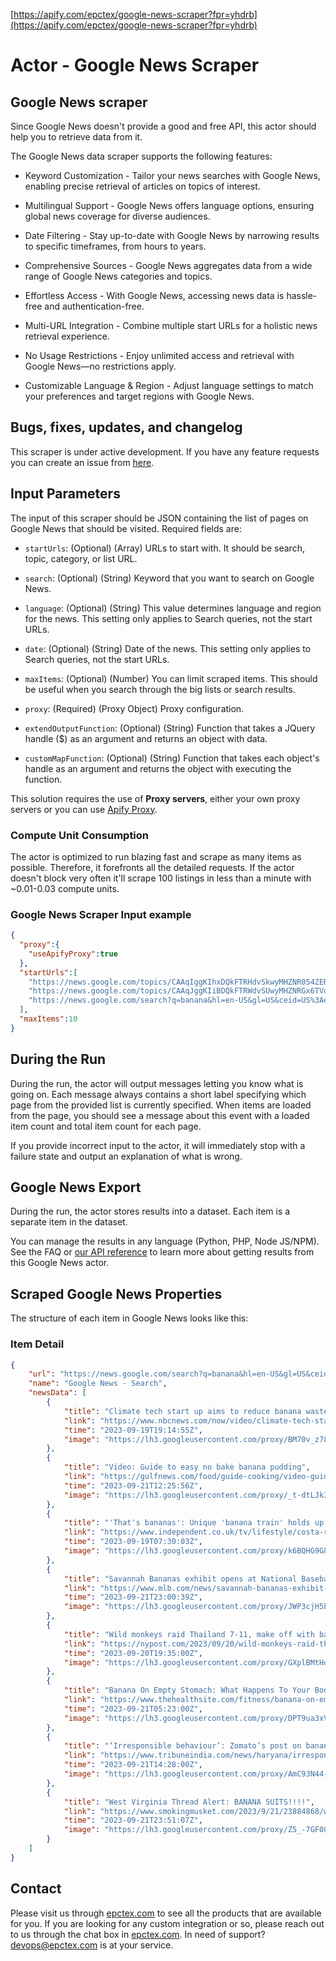 [https://apify.com/epctex/google-news-scraper?fpr=yhdrb](https://apify.com/epctex/google-news-scraper?fpr=yhdrb)

# Actor - Google News Scraper

## Google News scraper

Since Google News doesn't provide a good and free API, this actor should help you to retrieve data from it.

The Google News data scraper supports the following features:

-   Keyword Customization - Tailor your news searches with Google News, enabling precise retrieval of articles on topics of interest.

-   Multilingual Support - Google News offers language options, ensuring global news coverage for diverse audiences.

-   Date Filtering - Stay up-to-date with Google News by narrowing results to specific timeframes, from hours to years.

-   Comprehensive Sources - Google News aggregates data from a wide range of Google News categories and topics.

-   Effortless Access - With Google News, accessing news data is hassle-free and authentication-free.

-   Multi-URL Integration - Combine multiple start URLs for a holistic news retrieval experience.

-   No Usage Restrictions - Enjoy unlimited access and retrieval with Google News—no restrictions apply.

-   Customizable Language & Region - Adjust language settings to match your preferences and target regions with Google News.

## Bugs, fixes, updates, and changelog

This scraper is under active development. If you have any feature requests you can create an issue from [here](https://github.com/epctex/google-news-scraper/issues).


## Input Parameters

The input of this scraper should be JSON containing the list of pages on Google News that should be visited. Required fields are:

- `startUrls`: (Optional) (Array) URLs to start with. It should be search, topic, category, or list URL.

- `search`: (Optional) (String) Keyword that you want to search on Google News.

- `language`: (Optional) (String) This value determines language and region for the news. This setting only applies to Search queries, not the start URLs.

- `date`: (Optional) (String) Date of the news. This setting only applies to Search queries, not the start URLs.

- `maxItems`: (Optional) (Number) You can limit scraped items. This should be useful when you search through the big lists or search results.

- `proxy`: (Required) (Proxy Object) Proxy configuration.

- `extendOutputFunction`: (Optional) (String) Function that takes a JQuery handle ($) as an argument and returns an object with data.

- `customMapFunction`: (Optional) (String) Function that takes each object's handle as an argument and returns the object with executing the function.

This solution requires the use of **Proxy servers**, either your own proxy servers or you can use [Apify Proxy](https://www.apify.com/docs/proxy).

### Compute Unit Consumption

The actor is optimized to run blazing fast and scrape as many items as possible. Therefore, it forefronts all the detailed requests. If the actor doesn't block very often it'll scrape 100 listings in less than a minute with ~0.01-0.03 compute units.

### Google News Scraper Input example

```json
{
  "proxy":{
    "useApifyProxy":true
  },
  "startUrls":[
    "https://news.google.com/topics/CAAqIggKIhxDQkFTRHdvSkwyMHZNR054ZERrd0VnSmxiaWdBUAE?hl=en-US&gl=US&ceid=US%3Aen",
    "https://news.google.com/topics/CAAqJggKIiBDQkFTRWdvSUwyMHZNRGx6TVdZU0FtVnVHZ0pWVXlnQVAB?hl=en-US&gl=US&ceid=US%3Aen",
    "https://news.google.com/search?q=banana&hl=en-US&gl=US&ceid=US%3Aen"
  ],
  "maxItems":10
}

```

## During the Run

During the run, the actor will output messages letting you know what is going on. Each message always contains a short label specifying which page from the provided list is currently specified.
When items are loaded from the page, you should see a message about this event with a loaded item count and total item count for each page.

If you provide incorrect input to the actor, it will immediately stop with a failure state and output an explanation of what is wrong.

## Google News Export

During the run, the actor stores results into a dataset. Each item is a separate item in the dataset.

You can manage the results in any language (Python, PHP, Node JS/NPM). See the FAQ or <a href="https://www.apify.com/docs/api" target="blank">our API reference</a> to learn more about getting results from this Google News actor.

## Scraped Google News Properties

The structure of each item in Google News looks like this:

### Item Detail

```json
{
	"url": "https://news.google.com/search?q=banana&hl=en-US&gl=US&ceid=US%3Aen",
	"name": "Google News - Search",
	"newsData": [
		{
			"title": "Climate tech start up aims to reduce banana waste through alternative leather",
			"link": "https://www.nbcnews.com/now/video/climate-tech-start-up-aims-to-reduce-banana-waste-through-alternative-leather-193302085969",
			"time": "2023-09-19T19:14:55Z",
			"image": "https://lh3.googleusercontent.com/proxy/BM70v_z78TJwMI9RbZUHuPD6rqy5rUaLpxG0Xo45SMxHjWXC3QZGq4UMd6zwY35kwaRkYoAnStxCnv7tBZOWcl-FZyBicwZd3FfUwShV0PFixeUcQLa5teVUvXdhmR7mTBxDzKiy_NWjypEv5M5-pWkFqsT5JEl7GbLEuMXryDJ01s9xVt2DVMdnnmwFtboVo5qYAM2Wis-b-k2i-5sIvzuo1Ssc=s0-w100-h100-dchQGEKCHjNdKIosE"
		},
		{
			"title": "Video: Guide to easy no bake banana pudding",
			"link": "https://gulfnews.com/food/guide-cooking/video-guide-to-easy-no-bake-banana-pudding-1.1695221205993",
			"time": "2023-09-21T12:25:56Z",
			"image": "https://lh3.googleusercontent.com/proxy/_t-dtLJk3qdFxWKETdue4c_OOgntA7D2UWvjYWWMsJiKpBfh053VjOQGRjxu6Ls4fO4JFzyE3z_zbZlH17YxwpbgQAysz3fpgFslqqklnZ7S9sC4JLB2SD25bNG05_sACILJeELI5vZ_afkXwI-0Lr-SHk1Ri2Y-ASjYUpUoVB0NDwBKcJFDUaTUeBfsJJTe=s0-w100-h100-dcKSSMjp0G"
		},
		{
			"title": "'That's bananas': Unique 'banana train' holds up traffic in Costa Rica",
			"link": "https://www.independent.co.uk/tv/lifestyle/costa-rica-banana-crossing-tiktok-b2414084.html",
			"time": "2023-09-19T07:30:03Z",
			"image": "https://lh3.googleusercontent.com/proxy/k6BQHG9G86tymdn3DVWjhmcuJrRhOEUXGuLk3cP7yfNhwA7Fuj0_1seeS8RRwZlMRAvTUo_3Ecc0nq-0um38qOFBsn26ex1BCx66pH9RHB9oczV0fGWnpVylAQ=s0-w100-h100-dcAQAG"
		},
		{
			"title": "Savannah Bananas exhibit opens at National Baseball Hall of Fame",
			"link": "https://www.mlb.com/news/savannah-bananas-exhibit-opens-at-national-baseball-hall-of-fame",
			"time": "2023-09-21T23:00:39Z",
			"image": "https://lh3.googleusercontent.com/proxy/JWP3cjH5E2Z13SR9Tj8jRNs1I-oS1rsn_2DRNY9iTmM3v4YI1ckBppkx6og7yU14rs1OKB7bFB1pK4xvTDPiO7XHa3pvdK6vlSGVAYrIIedcQYvpNHyuCrt8wlwWkuFnuuGt1m5kWeUES1fEIxxh_Key3qI=s0-w100-h100-dcATCQGJjpgUsC"
		},
		{
			"title": "Wild monkeys raid Thailand 7-11, make off with banana haul in bizarre theft: video",
			"link": "https://nypost.com/2023/09/20/wild-monkeys-raid-thailand-7-11-make-off-with-banana-haul-in-bizarre-theft-video/",
			"time": "2023-09-20T19:35:00Z",
			"image": "https://lh3.googleusercontent.com/proxy/GXplBMtHdDPkBvxX-wZ5ws5UFeuQQpnnmUQ_DihC4MituXtTiZq_OQrDkAD920GlQEsE4HMCJazdTba6YJqgpTTYkhDfDPcOmD3ZvEdORaEDaTvqRl3TfwXY7c6VixKSr0pmQcSuC7c29jFRF-2X0cHj-wE9ywb1g06xJHTdG-L6KYDJ5S7MpBXKycc0QhKbS-WLcy3aIMwycuDzQqQFPCrgQ1ZoYQ=s0-w100-h100-dcHTCCziQjNecC"
		},
		{
			"title": "Banana On Empty Stomach: What Happens To Your Body When You Eat Banana First Thing In The Morning? | TheHe",
			"link": "https://www.thehealthsite.com/fitness/banana-on-empty-stomach-what-happens-to-your-body-when-you-eat-banana-first-thing-in-the-morning-2-1012171/",
			"time": "2023-09-21T05:23:00Z",
			"image": "https://lh3.googleusercontent.com/proxy/DPT9ua3xVX5lBP5yNl9mYaIsNJ1z2nWxV8eA3Vy3XVEKkiBjAOVSu0H4EK9hwEvAO2o93_YJ2D_mwNOK7HIVR1e73XIHlSpyet4nojt65aR2sdt_XUFlZZ0aUlWL9aUakR0nN6m36r-Y06FzG0YC=s0-w100-h100-dcCWKOZzXmmWsC"
		},
		{
			"title": "‘Irresponsible behaviour’: Zomato’s post on banana chips tagging Gurugram police receives backlash",
			"link": "https://www.tribuneindia.com/news/haryana/irresponsible-behaviour-zomatos-post-on-banana-chips-tagging-gurugram-police-receives-backlash-546511",
			"time": "2023-09-21T14:28:00Z",
			"image": "https://lh3.googleusercontent.com/proxy/AmC93N44-XJ7ed7YM_Oq-fnoL9KnOjnrWo4LjLk0JI4rrt-LWsMLZkqmWg8A7iP6il8K45GTlwifIYnvkw8gZ1aIY72hEAsxZVtuIvZ15PvZBbDKzLCqWYzYnI2IT9yS9z0lLi-X8OKgGiv_LcWkvrIxv7aXQSDlMiamThS3lXf1azk=s0-w100-h100-dcHQOCbYkqc7gA"
		},
		{
			"title": "West Virginia Thread Alert: BANANA SUITS!!!!",
			"link": "https://www.smokingmusket.com/2023/9/21/23884868/west-virginia-thread-alert-banana-suits-wvu-football-uniform-watch",
			"time": "2023-09-21T23:51:07Z",
			"image": "https://lh3.googleusercontent.com/proxy/Z5_-7GF08zyuaGMnmesz34vsr6y4ig6Q2_6kvIf9jfL1YHPGCnNIPDvzKQ-gyljziyi1lEz0f4d2ZUbW54108O9EezsNqtJH6dOLG48ix4eis4wfYZHAN8A0I-CvEMnHYrsf4nsOGNVTk6HLMf4libcs2ZcS6EkZThjEIXmEaEDJpKlL811SJ0fuy_wVxfeng-YGmX7IggeceozB_8pRUg4DuB7Mam4rWhv_P4PTRFi6FEPLwYao9pg=s0-w100-h100-dcHSSMzJkJ"
		}
	]
}
```

## Contact
Please visit us through [epctex.com](https://epctex.com) to see all the products that are available for you. If you are looking for any custom integration or so, please reach out to us through the chat box in [epctex.com](https://epctex.com). In need of support? [devops@epctex.com](mailto:devops@epctex.com) is at your service.
